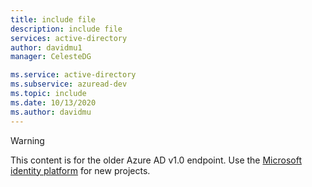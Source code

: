 ```yaml
---
title: include file
description: include file
services: active-directory
author: davidmu1
manager: CelesteDG

ms.service: active-directory
ms.subservice: azuread-dev
ms.topic: include
ms.date: 10/13/2020
ms.author: davidmu
---
```


> [!WARNING]
> This content is for the older Azure AD v1.0 endpoint. Use the [Microsoft identity platform](~/identity-platform/index.yml) for new projects.

